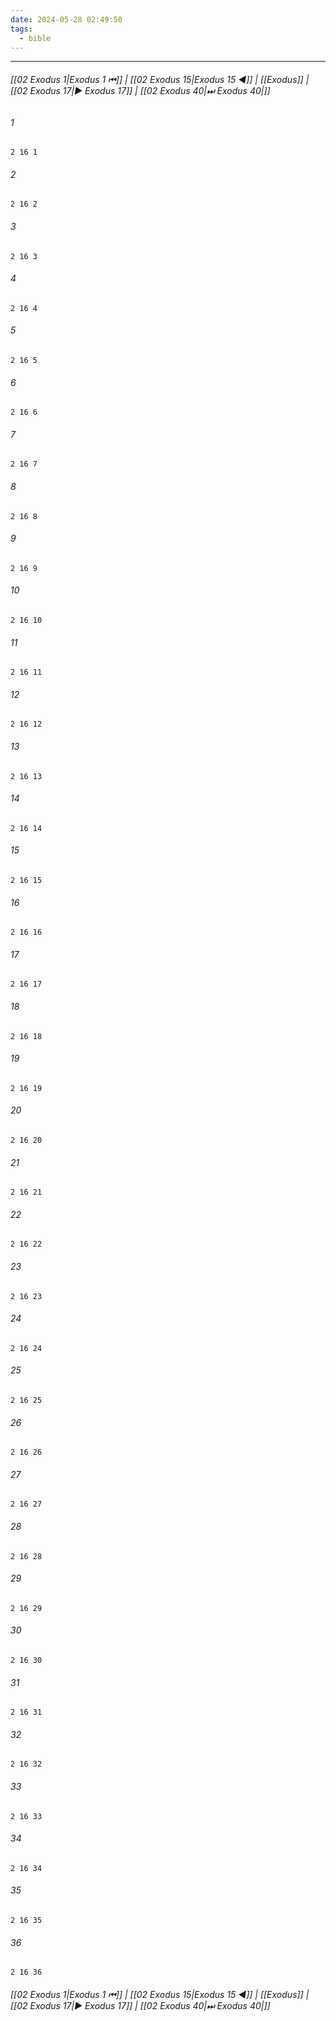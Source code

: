 ```yaml
---
date: 2024-05-28 02:49:50
tags:
  - bible
---
```

___

###### [[02 Exodus 1|Exodus 1 ⏮]] | [[02 Exodus 15|Exodus 15 ◀]] | [[Exodus]] | [[02 Exodus 17|▶ Exodus 17]] | [[02 Exodus 40|⏭ Exodus 40|]]

###### 1
``` verse
2 16 1 
```
###### 2
``` verse
2 16 2 
```
###### 3
``` verse
2 16 3 
```
###### 4
``` verse
2 16 4 
```
###### 5
``` verse
2 16 5 
```
###### 6
``` verse
2 16 6 
```
###### 7
``` verse
2 16 7 
```
###### 8
``` verse
2 16 8 
```
###### 9
``` verse
2 16 9 
```
###### 10
``` verse
2 16 10 
```
###### 11
``` verse
2 16 11 
```
###### 12
``` verse
2 16 12 
```
###### 13
``` verse
2 16 13 
```
###### 14
``` verse
2 16 14 
```
###### 15
``` verse
2 16 15 
```
###### 16
``` verse
2 16 16 
```
###### 17
``` verse
2 16 17 
```
###### 18
``` verse
2 16 18 
```
###### 19
``` verse
2 16 19 
```
###### 20
``` verse
2 16 20 
```
###### 21
``` verse
2 16 21 
```
###### 22
``` verse
2 16 22 
```
###### 23
``` verse
2 16 23 
```
###### 24
``` verse
2 16 24 
```
###### 25
``` verse
2 16 25 
```
###### 26
``` verse
2 16 26 
```
###### 27
``` verse
2 16 27 
```
###### 28
``` verse
2 16 28 
```
###### 29
``` verse
2 16 29 
```
###### 30
``` verse
2 16 30 
```
###### 31
``` verse
2 16 31 
```
###### 32
``` verse
2 16 32 
```
###### 33
``` verse
2 16 33 
```
###### 34
``` verse
2 16 34 
```
###### 35
``` verse
2 16 35 
```
###### 36
``` verse
2 16 36 
```

###### [[02 Exodus 1|Exodus 1 ⏮]] | [[02 Exodus 15|Exodus 15 ◀]] | [[Exodus]] | [[02 Exodus 17|▶ Exodus 17]] | [[02 Exodus 40|⏭ Exodus 40|]]

